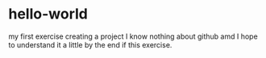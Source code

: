 # hello-world
my first exercise creating a project
I know nothing about github amd I hope to understand it a little 
by the end if this exercise.
